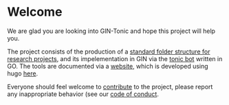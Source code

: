 # Welcome

We are glad you are looking into GIN-Tonic and hope this project will help you.

The project consists of the production of a [standard folder structure for research projects](https://github.com/tonic-team/Tonic-Research-Project-Template), and its impelementation in GIN via the [tonic bot](https://github.com/tonic-team/tonic.code) written in GO. The tools are documented via a  [website](https://gin-tonic.netlify.app/), which is developed using hugo [here](https://github.com/tonic-team/tonic.site).

Everyone should feel welcome to [contribute](contribute.md) to the project, please report any inappropriate behavior (see our [code of conduct](codeofconduct). 
